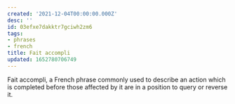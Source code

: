 ```yaml
---
created: '2021-12-04T00:00:00.000Z'
desc: ''
id: 03efxe7dakktr7gciwh2zm6
tags:
- phrases
- french
title: Fait accompli
updated: 1652780706749
---
```

   
Fait accompli, a French phrase commonly used to describe an action which is completed before those affected by it are in a position to query or reverse it.